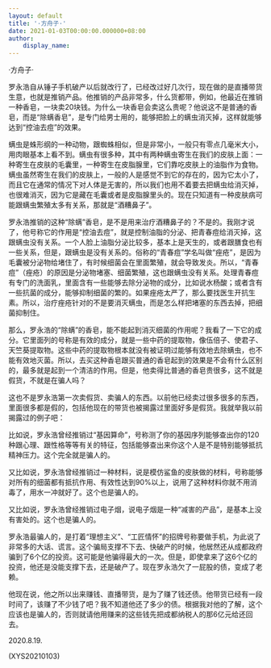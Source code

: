 ```yaml
---
layout: default
title: '·方舟子·'
date: 2021-01-03T00:00:00.000000+08:00
author:
    display_name: 
---
```


·方舟子·

罗永浩自从锤子手机破产以后就改行了，已经改过好几次行，现在做的是直播带货生意，也就是推销产品。他推销的产品非常多，什么货都带，例如，他最近在推销一种香皂，一块卖20块钱。为什么一块香皂会卖这么贵呢？他说这不是普通的香皂，而是“除螨香皂”，是专门给男士用的，能够把脸上的螨虫消灭掉，这样就能够达到“控油去痘”的效果。

螨虫是蛛形纲的一种动物，跟蜘蛛相似，但是非常小，一般只有零点几毫米大小，用肉眼基本上看不到。螨虫有很多种，其中有两种螨虫寄生在我们的皮肤上面：一种寄生在皮肤的毛囊里，一种寄生在皮脂腺里，它们靠吃皮肤上的油脂作为食物。螨虫虽然寄生在我们的皮肤上，一般的人是感觉不到它的存在的，因为它太小了，而且它在通常的情况下对人体是无害的，所以我们也用不着要去把螨虫给消灭掉，也很难消灭，因为它是藏在毛囊或者是皮脂腺里头的。现在只知道有一种皮肤病可能跟螨虫繁殖太多有关系，那就是“酒糟鼻子”。

罗永浩推销的这种“除螨”香皂，是不是用来治疗酒糟鼻子的？不是的。我刚才说了，他号称它的作用是“控油去痘”，就是控制油脂的分泌、把青春痘给消灭掉，这跟螨虫没有关系。一个人脸上油脂分泌比较多，基本上是天生的，或者跟膳食也有一些关系，但是，跟螨虫是没有关系的。俗称的“青春痘”学名叫做“痤疮”，是因为毛囊被分泌物给堵住了，有时候细菌会在里面繁殖，就会导致发炎。所以，“青春痘”（痤疮）的原因是分泌物堵塞、细菌繁殖，这也跟螨虫没有关系。处理青春痘有专门的洗面乳，里面含有一些能够去除分泌物的成分，比如说水杨酸；或者含有一些抗菌的成分，能够抑制细菌的繁的。如果痤疮太严了，那么要找医生开抗生素。所以，治疗痤疮针对的不是要消灭螨虫，而是怎么样把堵塞的东西去掉，把细菌抑制住。

那么，罗永浩的“除螨”的香皂，能不能起到消灭细菌的作用呢？我看了一下它的成分。它里面列的号称是有效的成分，就是一些中药的提取物，像伍倍子、使君子、天竺葵提取物。这些中药的提取物根本就没有被证明过能够有效地去除螨虫，也不能有效地灭菌。所以，去买这种香皂跟买普通的香皂起到的效果是不会有什么区别的，最多就是起到一个清洁的作用。但是，他卖得比普通的香皂贵很多，这不就是假货，不就是在骗人吗？

这也不是罗永浩第一次卖假货、卖骗人的东西。以前他已经卖过很多很多的东西，里面很多都是假的，包括他现在的带货也被揭露过里面好多是假货。我就举我以前揭露过的例子吧：

比如说，罗永浩曾经推销过“基因算命”，号称测了你的基因序列能够查出你的120种跟心理、跟性格等等有关的特征，包括能够查出来你这个人是不是特别能够抵抗精神压力。这个完全就是骗人的。

又比如说，罗永浩曾经推销过一种材料，说是模仿鲨鱼的皮肤做的材料，号称能够对所有的细菌都有抵抗作用、有效性达到90%以上，说用了这种材料你就不用消毒了，用水一冲就好了。这个也是骗人的。

又比如说，罗永浩曾经推销过电子烟，说电子烟是一种“减害的产品”，是基本上没有害处的。这个也是骗人的。

罗永浩最骗人的，是打着“理想主义”、“工匠情怀”的招牌号称要做手机，为此说了非常多的大话、谎言。这个骗局支撑不下去、快破产的时候，他居然还从成都政府骗到了6个亿的投资。这可能是他骗得最大的一次。但是，即使拿来了这6个亿的投资，他还是没能支撑下去，还是破产了。现在罗永浩欠了一屁股的债，变成了老赖。

他现在说，他之所以出来赚钱、直播带货，是为了赚了钱还债。他带货已经有一段时间了，该赚了不少钱了吧？我不知道他还了多少的债。根据我对他的了解，这个应该也是骗人的，否则就请他用赚来的这些钱先把成都纳税人的那6亿元给还回去。

2020.8.19.

(XYS20210103)

